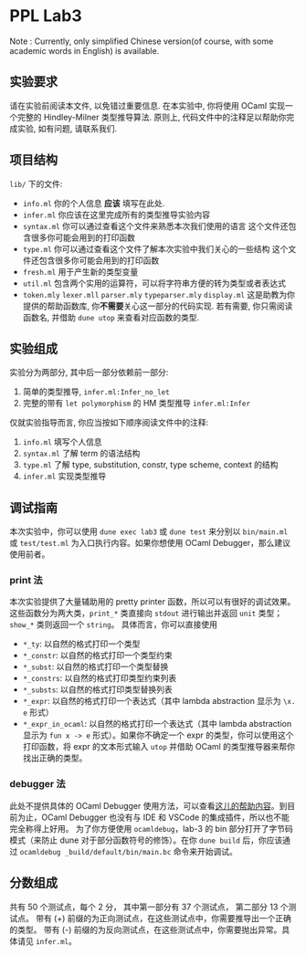 # PPL Lab3
Note : Currently, only simplified Chinese version(of course, with some academic words in English) is available.

## 实验要求
请在实验前阅读本文件, 以免错过重要信息.
在本实验中, 你将使用 OCaml 实现一个完整的 Hindley-Milner 类型推导算法. 
原则上, 代码文件中的注释足以帮助你完成实验, 如有问题, 请联系我们.

## 项目结构
`lib/` 下的文件:
- `info.ml`
    你的个人信息 **应该** 填写在此处.
- `infer.ml`
    你应该在这里完成所有的类型推导实验内容
- `syntax.ml`
    你可以通过查看这个文件来熟悉本次我们使用的语言
    这个文件还包含很多你可能会用到的打印函数
- `type.ml`
    你可以通过查看这个文件了解本次实验中我们关心的一些结构
    这个文件还包含很多你可能会用到的打印函数
- `fresh.ml`
    用于产生新的类型变量
- `util.ml`
    包含两个实用的运算符，可以将字符串方便的转为类型或者表达式
- `token.mly` `lexer.mll` `parser.mly` `typeparser.mly` `display.ml` 
    这是助教为你提供的帮助函数库, 你**不需要**关心这一部分的代码实现.
    若有需要, 你只需阅读函数名, 并借助 `dune utop` 来查看对应函数的类型.

## 实验组成
实验分为两部分, 其中后一部分依赖前一部分:
1. 简单的类型推导, `infer.ml:Infer_no_let`
2. 完整的带有 `let polymorphism` 的 HM 类型推导 `infer.ml:Infer`

仅就实验指导而言, 你应当按如下顺序阅读文件中的注释:
1. `info.ml` 填写个人信息
2. `syntax.ml` 了解 term 的语法结构
3. `type.ml` 了解 type, substitution, constr, type scheme, context 的结构
4. `infer.ml` 实现类型推导


## 调试指南

本次实验中，你可以使用 `dune exec lab3` 或 `dune test` 来分别以 `bin/main.ml` 或 `test/test.ml` 为入口执行内容。如果你想使用 OCaml Debugger，那么建议使用前者。

### print 法
本次实验提供了大量辅助用的 pretty printer 函数，所以可以有很好的调试效果。这些函数分为两大类，`print_*` 类直接向 `stdout` 进行输出并返回 `unit` 类型；`show_*` 类则返回一个 `string`。
具体而言，你可以直接使用
- `*_ty`: 以自然的格式打印一个类型
- `*_constr`: 以自然的格式打印一个类型约束
- `*_subst`: 以自然的格式打印一个类型替换
- `*_constrs`: 以自然的格式打印类型约束列表
- `*_substs`: 以自然的格式打印类型替换列表
- `*_expr`: 以自然的格式打印一个表达式（其中 lambda abstraction 显示为 `\x. e` 形式）
- `*_expr_in_ocaml`: 以自然的格式打印一个表达式（其中 lambda abstraction 显示为 `fun x -> e` 形式）。如果你不确定一个 expr 的类型，你可以使用这个打印函数，将 expr 的文本形式输入 `utop` 并借助 OCaml 的类型推导器来帮你找出正确的类型。

### debugger 法

此处不提供具体的 OCaml Debugger 使用方法，可以查看[这儿的帮助内容](https://ocaml.org/docs/debugging#the-ocaml-debugger)。到目前为止，OCaml Debugger 也没有与 IDE 和 VSCode 的集成插件，所以也不能完全称得上好用。
为了你方便使用 `ocamldebug`，lab-3 的 bin 部分打开了字节码模式（来防止 dune 对于部分函数符号的修饰）。在你 `dune build` 后，你应该通过 `ocamldebug _build/default/bin/main.bc` 命令来开始调试。


## 分数组成

共有 50 个测试点，每个 2 分，
其中第一部分有 37 个测试点，
第二部分 13 个测试点。
带有 (+) 前缀的为正向测试点，在这些测试点中，你需要推导出一个正确的类型。
带有 (-) 前缀的为反向测试点，在这些测试点中，你需要抛出异常。具体请见 `infer.ml`。

